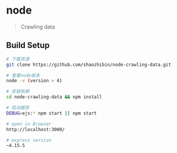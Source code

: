 # node

> Crawling data

## Build Setup

``` bash
# 下载资源
git clone https://github.com/shaozhibin/node-crawling-data.git

# 查看node版本
node -v (version > 4)

# 安装依赖
cd node-crawling-data && npm install

# 启动服务
DEBUG=ejs:* npm start || npm start

# open in Browser
http://localhost:3000/

# express version
~4.15.5
